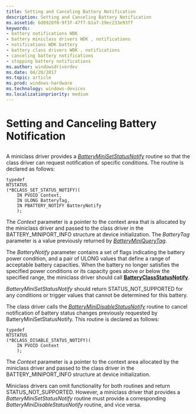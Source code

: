 ```yaml
---
title: Setting and Canceling Battery Notification
description: Setting and Canceling Battery Notification
ms.assetid: bd0920f0-9f3f-47f7-b1a7-29ec233e93ff
keywords:
- battery notifications WDK
- battery miniclass drivers WDK , notifications
- notifications WDK battery
- battery class drivers WDK , notifications
- canceling battery notifications
- stopping battery notifications
ms.author: windowsdriverdev
ms.date: 04/20/2017
ms.topic: article
ms.prod: windows-hardware
ms.technology: windows-devices
ms.localizationpriority: medium
---
```


# Setting and Canceling Battery Notification


## <span id="ddk_setting_and_canceling_battery_notification_dg"></span><span id="DDK_SETTING_AND_CANCELING_BATTERY_NOTIFICATION_DG"></span>


A miniclass driver provides a [*BatteryMiniSetStatusNotify*](https://msdn.microsoft.com/library/windows/hardware/ff536277) routine so that the class driver can request notification of specific conditions. The routine is declared as follows:

```
typedef
NTSTATUS
(*BCLASS_SET_STATUS_NOTIFY)(
    IN PVOID Context,
    IN ULONG BatteryTag,
    IN PBATTERY_NOTIFY BatteryNotify
    );
```

The *Context* parameter is a pointer to the context area that is allocated by the miniclass driver and passed to the class driver in the BATTERY\_MINIPORT\_INFO structure at device initialization. The *BatteryTag* parameter is a value previously returned by [*BatteryMiniQueryTag*](https://msdn.microsoft.com/library/windows/hardware/ff536275).

The *BatteryNotify* parameter contains a set of flags indicating the battery power condition, and a pair of ULONG values that define a range of acceptable battery capacities. When the battery no longer satisfies the specified power conditions or its capacity goes above or below the specified range, the miniclass driver should call [**BatteryClassStatusNotify**](https://msdn.microsoft.com/library/windows/hardware/ff536269).

*BatteryMiniSetStatusNotify* should return STATUS\_NOT\_SUPPORTED for any conditions or trigger values that cannot be determined for this battery.

The class driver calls the [*BatteryMiniDisableStatusNotify*](https://msdn.microsoft.com/library/windows/hardware/ff536272) routine to cancel notification of battery status changes previously requested by BatteryMiniSetStatusNotify. This routine is declared as follows:

```
typedef
NTSTATUS
(*BCLASS_DISABLE_STATUS_NOTIFY)(
    IN PVOID Context
    );
```

The *Context* parameter is a pointer to the context area allocated by the miniclass driver and passed to the class driver in the BATTERY\_MINIPORT\_INFO structure at device initialization.

Miniclass drivers can omit functionality for both routines and return STATUS\_NOT\_SUPPORTED. However, a miniclass driver that provides a *BatteryMiniSetStatusNotify* routine must provide a corresponding *BatteryMiniDisableStatusNotify* routine, and vice versa.

 

 




